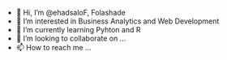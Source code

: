 - 👋 Hi, I’m @ehadsaloF, Folashade
- 👀 I’m interested in Business Analytics and Web Development
- 🌱 I’m currently learning Pyhton and R
- 💞️ I’m looking to collaborate on ...
- 📫 How to reach me ...

<!---
ehadsaloF/ehadsaloF is a ✨ special ✨ repository because its `README.md` (this file) appears on your GitHub profile.
You can click the Preview link to take a look at your changes.
--->
